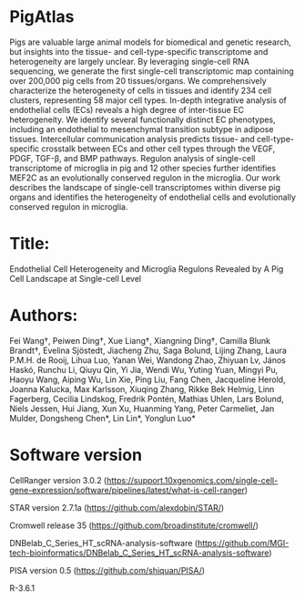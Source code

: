 # PigAtlas
Pigs are valuable large animal models for biomedical and genetic research, but insights into the tissue- and cell-type-specific transcriptome and heterogeneity are largely unclear. By leveraging single-cell RNA sequencing, we generate the first single-cell transcriptomic map containing over 200,000 pig cells from 20 tissues/organs. We comprehensively characterize the heterogeneity of cells in tissues and identify 234 cell clusters, representing 58 major cell types. In-depth integrative analysis of endothelial cells (ECs) reveals a high degree of inter-tissue EC heterogeneity. We identify several functionally distinct EC phenotypes, including an endothelial to mesenchymal transition subtype in adipose tissues. Intercellular communication analysis predicts tissue- and cell-type-specific crosstalk between ECs and other cell types through the VEGF, PDGF, TGF-β, and BMP pathways. Regulon analysis of single-cell transcriptome of microglia in pig and 12 other species further identifies MEF2C as an evolutionally conserved regulon in the microglia. Our work describes the landscape of single-cell transcriptomes within diverse pig organs and identifies the heterogeneity of endothelial cells and evolutionally conserved regulon in microglia.


# Title:
Endothelial Cell Heterogeneity and Microglia Regulons Revealed by A Pig Cell Landscape at Single-cell Level

# Authors:
Fei Wang†, Peiwen Ding†, Xue Liang†, Xiangning Ding†, Camilla Blunk Brandt†, Evelina Sjöstedt, Jiacheng Zhu, Saga Bolund, Lijing Zhang, Laura P.M.H. de Rooij, Lihua Luo, Yanan Wei, Wandong Zhao, Zhiyuan Lv, János Haskó, Runchu Li, Qiuyu Qin, Yi Jia, Wendi Wu, Yuting Yuan, Mingyi Pu, Haoyu Wang, Aiping Wu, Lin Xie, Ping Liu, Fang Chen, Jacqueline Herold, Joanna Kalucka, Max Karlsson, Xiuqing Zhang, Rikke Bek Helmig, Linn Fagerberg, Cecilia Lindskog, Fredrik Pontén, Mathias Uhlen, Lars Bolund, Niels Jessen, Hui Jiang, Xun Xu, Huanming Yang, Peter Carmeliet, Jan Mulder, Dongsheng Chen*, Lin Lin*, Yonglun Luo*

# Software version
CellRanger version 3.0.2 (https://support.10xgenomics.com/single-cell-gene-expression/software/pipelines/latest/what-is-cell-ranger)

STAR version 2.7.1a  (https://github.com/alexdobin/STAR/)

Cromwell release 35 (https://github.com/broadinstitute/cromwell/)

DNBelab_C_Series_HT_scRNA-analysis-software (https://github.com/MGI-tech-bioinformatics/DNBelab_C_Series_HT_scRNA-analysis-software)

PISA version 0.5 (https://github.com/shiquan/PISA/)

R-3.6.1

